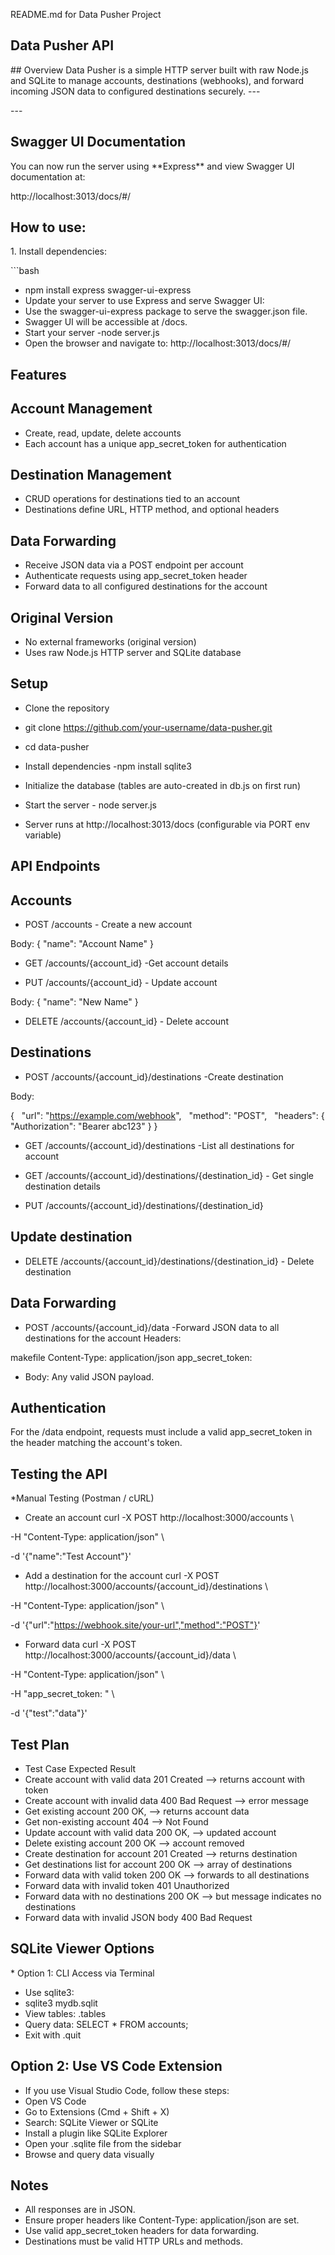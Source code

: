 README.md for Data Pusher Project

## Data Pusher API

\## Overview Data Pusher is a simple HTTP server built with raw Node.js and SQLite to manage accounts, destinations (webhooks), and forward incoming JSON data to configured destinations securely. ---

\---

## Swagger UI Documentation

You can now run the server using \*\*Express\*\* and view Swagger UI documentation at:

  http://localhost:3013/docs/#/

## How to use:

1\. Install dependencies:

\`\`\`bash
- npm install express swagger-ui-express
- Update your server to use Express and serve Swagger UI:
- Use the swagger-ui-express package to serve the swagger.json file.
- Swagger UI will be accessible at /docs.
- Start your server -node server.js
- Open the browser and navigate to: http://localhost:3013/docs/#/ 


## Features

## Account Management

- Create, read, update, delete accounts
- Each account has a unique app_secret_token for authentication

## Destination Management

- CRUD operations for destinations tied to an account
- Destinations define URL, HTTP method, and optional headers

## Data Forwarding

- Receive JSON data via a POST endpoint per account
- Authenticate requests using app_secret_token header
- Forward data to all configured destinations for the account

## Original Version

- No external frameworks (original version)
- Uses raw Node.js HTTP server and SQLite database

## Setup

- Clone the repository

- git clone https://github.com/your-username/data-pusher.git

- cd data-pusher

- Install dependencies -npm install sqlite3

- Initialize the database (tables are auto-created in db.js on first run)
- Start the server - node server.js
- Server runs at http://localhost:3013/docs (configurable via PORT env variable)

## API Endpoints

## Accounts

- POST /accounts - Create a new account

Body: { "name": "Account Name" }

- GET /accounts/{account_id} -Get account details

- PUT /accounts/{account_id} - Update account

Body: { "name": "New Name" }

- DELETE /accounts/{account_id} - Delete account

## Destinations

- POST /accounts/{account_id}/destinations -Create destination

Body:

{
  "url": "https://example.com/webhook",
  "method": "POST",
  "headers": { "Authorization": "Bearer abc123" }
}

- GET /accounts/{account_id}/destinations -List all destinations for account

- GET /accounts/{account_id}/destinations/{destination_id} - Get single destination details

- PUT /accounts/{account_id}/destinations/{destination_id}

## Update destination

- DELETE /accounts/{account_id}/destinations/{destination_id} - Delete destination

## Data Forwarding

- POST /accounts/{account_id}/data -Forward JSON data to all destinations for the account
  Headers:

makefile
Content-Type: application/json
app_secret_token: <token>

- Body: Any valid JSON payload.

## Authentication
For the /data endpoint, requests must include a valid app_secret_token in the header matching the account's token.

## Testing the API

\*Manual Testing (Postman / cURL)

- Create an account
  curl -X POST http://localhost:3000/accounts \\

\-H "Content-Type: application/json" \\

\-d '{"name":"Test Account"}'

- Add a destination for the account
  curl -X POST http://localhost:3000/accounts/{account_id}/destinations \\

\-H "Content-Type: application/json" \\

\-d '{"url":"https://webhook.site/your-url","method":"POST"}'

- Forward data
  curl -X POST http://localhost:3000/accounts/{account_id}/data \\

\-H "Content-Type: application/json" \\

\-H "app_secret_token: <token>" \\

\-d '{"test":"data"}'

## Test Plan

- Test Case Expected Result
- Create account with valid data 201 Created --> returns account with token
- Create account with invalid data 400 Bad Request -->  error message
- Get existing account 200 OK, --> returns account data
- Get non-existing account 404 --> Not Found
- Update account with valid data 200 OK, --> updated account
- Delete existing account 200 OK -->  account removed
- Create destination for account 201 Created -->  returns destination
- Get destinations list for account 200 OK --> array of destinations
- Forward data with valid token 200 OK --> forwards to all destinations
- Forward data with invalid token 401 Unauthorized
- Forward data with no destinations 200 OK --> but message indicates no destinations
- Forward data with invalid JSON body 400 Bad Request

## SQLite Viewer Options  

\* Option 1: CLI Access via Terminal
- Use sqlite3:
- sqlite3 mydb.sqlit
- View tables: .tables
- Query data: SELECT \* FROM accounts;
- Exit with .quit

## Option 2: Use VS Code Extension
- If you use Visual Studio Code, follow these steps:
- Open VS Code
- Go to Extensions (Cmd + Shift + X)
- Search: SQLite Viewer or SQLite
- Install a plugin like SQLite Explorer
- Open your .sqlite file from the sidebar
- Browse and query data visually

## Notes

- All responses are in JSON.
- Ensure proper headers like Content-Type: application/json are set.
- Use valid app_secret_token headers for data forwarding.
- Destinations must be valid HTTP URLs and methods.

